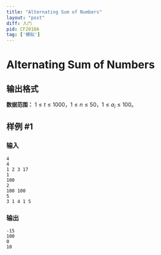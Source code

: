 ```yaml
---
title: "Alternating Sum of Numbers"
layout: "post"
diff: 入门
pid: CF2010A
tag: ['模拟']
---
```


# Alternating Sum of Numbers

## 输出格式

**数据范围：** $1 \le t \le 1000$，$1 \le n \le 50$，$1 \le a_i \le 100$。

## 样例 #1

### 输入

```
4
4
1 2 3 17
1
100
2
100 100
5
3 1 4 1 5
```

### 输出

```
-15
100
0
10
```

